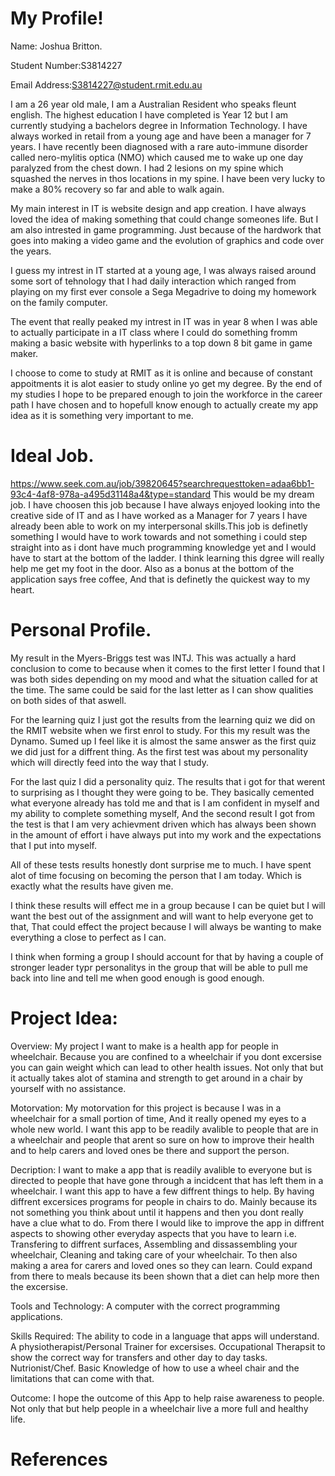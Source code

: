 # My Profile!

Name: Joshua Britton.  

Student Number:S3814227

Email Address:S3814227@student.rmit.edu.au

I am a 26 year old male, I am a Australian Resident who speaks fleunt english. The highest education I have completed is Year 12 but I am currently studying a bachelors degree in Information Technology. I have always worked in retail from a young age and have been a manager for 7 years. I have recently been diagnosed with a rare auto-immune disorder called nero-mylitis optica (NMO) which caused me to wake up one day paralyzed from the chest down. I had 2 lesions on my spine which squashed the nerves in thos locations in my spine. I have been very lucky to make a 80% recovery so far and able to walk again.

My main interest in IT is website design and app creation. I have always loved the idea of making something that could change someones life. But I am also intrested in game programming. Just because of the hardwork that goes into making a video game and the evolution of graphics and code over the years.

I guess my intrest in IT started at a young age, I was always raised around some sort of tehnology that I had daily interaction which ranged from playing on my first ever console a Sega Megadrive to doing my homework on the family computer.

The event that really peaked my intrest in IT was in year 8 when I was able to actually participate in a IT class where I could do something fromm making a basic website with hyperlinks to a top down 8 bit game in game maker.

I choose to come to study at RMIT as it is online and because of constant appoitments it is alot easier to study online yo get my degree.
By the end of my studies I hope to be prepared enough to join the workforce in the career path I have chosen and to hopefull know enough to actually create my app idea as it is something very important to me.

# Ideal Job.

https://www.seek.com.au/job/39820645?searchrequesttoken=adaa6bb1-93c4-4af8-978a-a495d31148a4&type=standard This would be my dream job. I have choosen this job because I have always enjoyed looking into the creative side of IT and as I have worked as a Manager for 7 years I have already been able to work on my interpersonal skills.This job is definetly something I would have to work towards and not something i could step straight into as i dont have much programming knowledge yet and I would have to start at the bottom of the ladder. I think learning this dgree will really help me get my foot in the door. Also as a bonus at the bottom of the application says free coffee, And that is definetly the quickest way to my heart.

# Personal Profile.

My result in the Myers-Briggs test was INTJ. This was actually a hard conclusion to come to because when it comes to the first letter I found that I was both sides depending on my mood and what the situation called for at the time. The same could be said for the last letter as I can show qualities on both sides of that aswell.

For the learning quiz I just got the results from the learning quiz we did on the RMIT website when we first enrol to study. For this my result was the Dynamo. Sumed up I feel like it is almost the same answer as the first quiz we did just for a diffrent thing. As the first test was about my personality which will directly feed into the way that I study.

For the last quiz I did a personality quiz. The results that i got for that werent to surprising as I thought they were going to be. They basically cemented what everyone already has told me and that is I am confident in myself and my ability to complete something myself, And the second result I got from the test is that I am very achievment driven which has always been shown in the amount of effort i have always put into my work and the expectations that I put into myself.

All of these tests results honestly dont surprise me to much. I have spent alot of time focusing on becoming the person that I am today. Which is exactly what the results have given me.

I think these results will effect me in  a group because I can be quiet but I will want the best out of the assignment and will want to help everyone get to that, That could effect the project because I will always be wanting to make everything a close to perfect as I can.

I think when forming a group I should account for that by having a couple of stronger leader typr personalitys in the group that will be able to pull me back into line and tell me when good enough is good enough.

# Project Idea:

Overview:
My project I want to make is a health app for people in  wheelchair. Because you are confined to a wheelchair if you dont excersise you can gain weight which can lead to other health issues. Not only that but it actually takes alot of stamina and strength to get around in a chair by yourself with no assistance.

Motorvation:
My motorvation for this project is because I  was in a wheelchair for a small portion of time, And it really opened my eyes to a whole new world.  I want this app to be readily avalible to people that are in a wheelchair and people that arent so sure on how to improve their health and to help carers and loved ones be there and support the person.

Decription:
I want to make a app that is readily avalible to everyone but is directed to people that have gone through a incidcent that has left them in a wheelchair. I want this app to have a few diffrent things to help. By having diffrent excersices programs for people in chairs to do. Mainly because its not something you think about until it happens and then you dont really have a clue what to do.
From there I would like to improve the app in diffrent aspects to showing other everyday aspects that you have to learn i.e. Transfering to diffrent surfaces, Assembling and dissassembling your wheelchair, Cleaning and taking care of your wheelchair. To then also making a area for carers and loved ones so they can learn. 
Could expand from there to meals because its been shown that a diet can help more then the excersise.

Tools and Technology:
A computer with the correct programming applications.

Skills Required:
The ability to code in a language that apps will understand.
A physiotherapist/Personal Trainer for excersises.
Occupational Therapsit to show the correct way for transfers and other day to day tasks.
Nutrionist/Chef.
Basic Knowledge of how to use a wheel chair and the limitations that can come with that.

Outcome:
I hope the outcome of this App to help raise awareness to people. Not only that but help people in a wheelchair live a more full and healthy life.

# References
